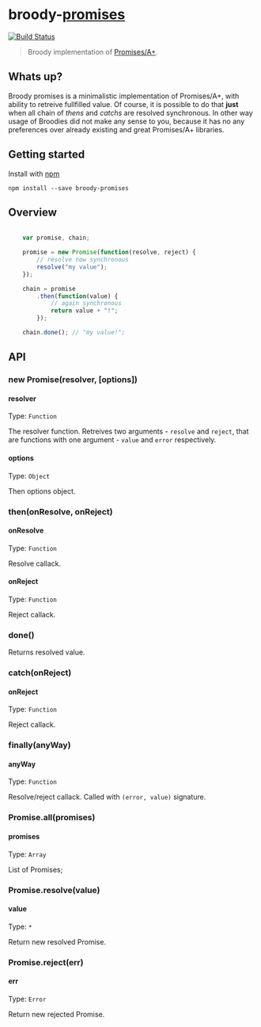 # broody-[promises](http://promises-aplus.github.io/promises-spec/)

[![Build Status](https://travis-ci.org/gobwas/broody-promises.svg?branch=master)](https://travis-ci.org/gobwas/broody-promises)

> Broody implementation of [Promises/A+](http://promises-aplus.github.io/promises-spec/).

## Whats up?

Broody promises is a minimalistic implementation of Promises/A+, with ability to retreive fullfilled value.
Of course, it is possible to do that **just** when all chain of *thens* and *catchs* are resolved synchronous.
In other way usage of Broodies did not make any sense to you, because it has no any preferences over already existing and great Promises/A+ libraries.

## Getting started

Install with [npm](https://npmjs.org/package/broody-promises)

```
npm install --save broody-promises
```

## Overview

```js
	
	var promise, chain;

	promise = new Promise(function(resolve, reject) {
		// resolve now synchronous
		resolve("my value");
	});

	chain = promise
		.then(function(value) {
			// again synchronous
			return value + "!";
		});

	chain.done(); // "my value!";

```

## API

### new Promise(resolver, [options])

#### resolver

Type: `Function`

The resolver function. Retreives two arguments - `resolve` and `reject`, that are functions with one argument - `value` and `error` respectively.

#### options

Type: `Object`

Then options object.

### then(onResolve, onReject)

#### onResolve

Type: `Function`

Resolve callack.

#### onReject

Type: `Function`

Reject callack.

### done()

Returns resolved value.

### catch(onReject)

#### onReject

Type: `Function`

Reject callack.

### finally(anyWay)

#### anyWay

Type: `Function`

Resolve/reject callack. Called with `(error, value)` signature.

### Promise.all(promises)

#### promises

Type: `Array`

List of Promises;

### Promise.resolve(value)

#### value

Type: `*`

Return new resolved Promise.

### Promise.reject(err)

#### err

Type: `Error`

Return new rejected Promise.



